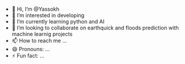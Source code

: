 - 👋 Hi, I’m @Yassokh
- 👀 I’m interested in developing
- 🌱 I’m currently learning python and AI
- 💞️ I’m looking to collaborate on earthquick and floods prediction with machine learnig projects
- 📫 How to reach me ...
- 😄 Pronouns: ...
- ⚡ Fun fact: ...

<!---
Yassokh/Yassokh is a ✨ special ✨ repository because its `README.md` (this file) appears on your GitHub profile.
You can click the Preview link to take a look at your changes.
--->
